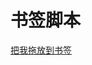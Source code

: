 # 书签脚本
[把我拖放到书签](https://github.com/hunmer/Tampermonkey-Scripts/blob/main/khbaidu-helper/bookmark.min.js)